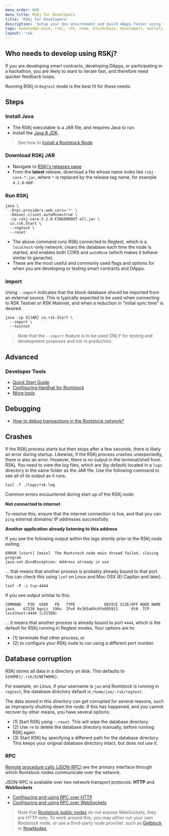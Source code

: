 ```yaml
---
menu_order: 600
menu_title: RSKj for Developers
title: 'RSKj for Developers'
description: 'Setup your dev environment and build dApps faster using this quick start guide'
tags: knowledge-base, rskj, rsk, node, blockchain, developers, wallets
layout: 'rsk'
---
```


## Who needs to develop using RSKj?

If you are developing smart contracts, developing DApps, or participating in a hackathon, you are likely to want to iterate fast, and therefore need quicker feedback loops.

Running RSKj in `Regtest` mode is the best fit for these needs.

## Steps

### Install Java

- The RSKj executable is a JAR file, and requires Java to run.
- Install the [Java 8 JDK](https://www.java.com/download/).

> See how to [Install a Rootstock Node](/rsk/node/install/operating-systems/)
  
### Download RSKj JAR

- Navigate to [RSKj's releases page](https://github.com/rsksmart/rskj/releases)
- From the **latest** release, download a file whose name looks like
  `rskj-core-*.jar`, where `*` is replaced by the release tag name, for example `4.1.0-HOP`.
  
### Run RSKj

```shell
java \
  -Drpc.providers.web.cors='*' \
  -Dminer.client.autoMine=true \
  -cp rskj-core-5.2.0-FINGERROOT-all.jar \
  co.rsk.Start \
  --regtest \
  --reset
```

- The above command runs RSKj connected to Regtest, which is a `localhost`-only network, clears the database each time the node is started,
and enables both CORS and `autoMine` (which makes it behave similar to ganache).
- These are the most useful and commonly used flags and options for when you are developing or testing smart contracts and DApps.

### Import

Using `--import` indicates that the block database should be imported from an external source. This is typically expected to be used when connecting to RSK Testnet or RSK Mainnet, and when a reduction in “initial sync time” is desired.

```shell
java -cp ${JAR} co.rsk.Start \
  --import \
  --testnet
```

> Note that the `--import` feature is to be used ONLY for testing and development purposes and not in production.

## Advanced

### Developer Tools

- [Quick Start Guide](/guides/quickstart/)
- [Configuring Hardhat for Rootstock](/kb/hardhat-setup-on-rsk/)
- [More tools](/tools/)

## Debugging

- [How to debug transactions in the Rootstock network?](https://stackoverflow.com/q/66144175/194982)

## Crashes

If the RSKj process starts but then stops after a few seconds,
there is likely an error during startup.
Likewise, if the RSKj process crashes unexpectedly,
there is also an error.
However, there is no output in the terminal/shell from RSKj.
You need to view the log files, which are (by default)
located in a `logs` directory in the same folder as the JAR file.
Use the following command to see all of its output as it runs.

```shell
tail -f ./logs/rsk.log
```

Common errors encountered during start up of the RSKj node:

**Not connected to internet**

To resolve this, ensure that the internet connection is live,
and that you can `ping` external domains/ IP addresses successfully.

**Another application already listening to this address**

If you see the following output within the logs shortly prior to
the RSKj node exiting:

```
ERROR [start] [main]  The Rootstock node main thread failed, closing program
java.net.BindException: Address already in use
```

... that means that another process is probably already bound to that port.
You can check this using `lsof` on Linux and Mac OSX (El Capitan and later).

```shell
lsof -P -i tcp:4444
```

If you see output similar to this:

```shell
COMMAND   PID  USER   FD   TYPE             DEVICE SIZE/OFF NODE NAME
java    67228 bguiz  190u  IPv6 0x365a69c9fe805921      0t0  TCP localhost:4444 (LISTEN)
```

... it means that another process is already bound to port `4444`,
which is the default for RSKj running in Regtest modes.
Your options are to:

- (1) terminate that other process, or
- (2) to configure your RSKj node to run using a different port number.

## Database corruption

RSKj stores all data in a directory on disk.
This defaults to `${HOME}/.rsk/${NETWORK}`.

For example, on Linux, if your username is `joe` and Rootstock is running in `regtest`,
the database directory default is `/home/joe/.rsk/regtest`.

The data stored in this directory can get corrupted for several reasons,
such as improperly shutting down the node.
If this has happened, and you cannot recover by other means,
you have several options:

- (1) Start RSKj using `--reset`. This will wipe the database directory.
- (2) Use `rm` to delete the database directory manually, before running RSKj again.
- (3) Start RSKj by specifying a different path for the database directory.
  This keeps your original database directory intact, but does not use it.

### RPC

[Remote procedure calls (JSON-RPC)](/rsk/node/architecture/json-rpc/) are the primary interface through which Rootstock nodes communicate over the network.

JSON-RPC is available over two network transport protocols: **HTTP** and **WebSockets**

- [Configuring and using RPC over HTTP](/rsk/node/architecture/json-rpc/transport-protocols#http-transport-protocol)
- [Configuring and using RPC over WebSockets](/rsk/node/architecture/json-rpc/transport-protocols#websockets-transport-protocol)

> Note that [Rootstock public nodes](/rsk/node/architecture/json-rpc/)
> do not expose WebSockets, they are HTTP only.
> To work around this, you may either run your own Rootstock node,
> or use a third-party node provider, such as [Getblock](/solutions/getblock/) or [NowNodes](/solutions/nownodes/).